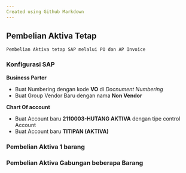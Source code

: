 ```yaml
---
Created using Github Markdown 
---
```


## Pembelian Aktiva Tetap
  `Pembelian Aktiva tetap SAP melalui PO dan AP Invoice`
  

### Konfigurasi SAP

**Business Parter** 
  * Buat Numbering dengan kode **VO** di _Docnument Numbering_
  * Buat Group Vendor Baru dengan nama **Non Vendor**

**Chart Of account**
  * Buat Account baru **2110003-HUTANG AKTIVA** dengan tipe control Account
  * Buat Account baru **TITIPAN (AKTIVA)**

  
### Pembelian Aktiva 1 barang


### Pembelian Aktiva Gabungan beberapa Barang 
